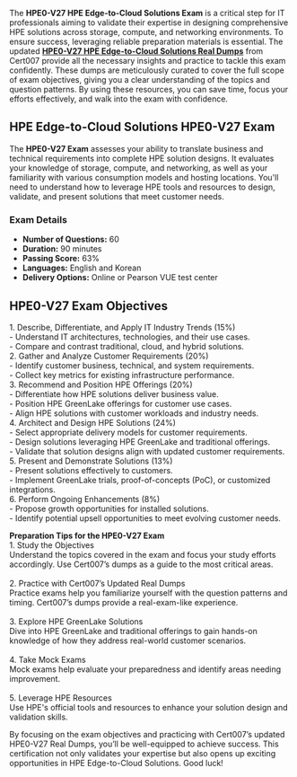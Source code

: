 <p>The <strong>HPE0-V27 HPE Edge-to-Cloud Solutions Exam</strong> is a critical step for IT professionals aiming to validate their expertise in designing comprehensive HPE solutions across storage, compute, and networking environments. To ensure success, leveraging reliable preparation materials is essential. The updated <a href="https://www.cert007.com/exam/hpe0-v27/"><strong>HPE0-V27 HPE Edge-to-Cloud Solutions Real Dumps</strong></a> from Cert007 provide all the necessary insights and practice to tackle this exam confidently. These dumps are meticulously curated to cover the full scope of exam objectives, giving you a clear understanding of the topics and question patterns. By using these resources, you can save time, focus your efforts effectively, and walk into the exam with confidence.</p>

<h2><strong>HPE Edge-to-Cloud Solutions HPE0-V27 Exam</strong></h2>

<p>The <strong>HPE0-V27 Exam</strong> assesses your ability to translate business and technical requirements into complete HPE solution designs. It evaluates your knowledge of storage, compute, and networking, as well as your familiarity with various consumption models and hosting locations. You&#39;ll need to understand how to leverage HPE tools and resources to design, validate, and present solutions that meet customer needs.</p>

<h3><strong>Exam Details</strong></h3>

<ul>
	<li><strong>Number of Questions:</strong> 60</li>
	<li><strong>Duration:</strong> 90 minutes</li>
	<li><strong>Passing Score:</strong> 63%</li>
	<li><strong>Languages:</strong> English and Korean</li>
	<li><strong>Delivery Options:</strong> Online or Pearson VUE test center</li>
</ul>

<h2><strong>HPE0-V27 Exam Objectives</strong></h2>

<p>1. Describe, Differentiate, and Apply IT Industry Trends (15%)<br />
- Understand IT architectures, technologies, and their use cases.<br />
- Compare and contrast traditional, cloud, and hybrid solutions.<br />
2. Gather and Analyze Customer Requirements (20%)<br />
- Identify customer business, technical, and system requirements.<br />
- Collect key metrics for existing infrastructure performance.<br />
3. Recommend and Position HPE Offerings (20%)<br />
- Differentiate how HPE solutions deliver business value.<br />
- Position HPE GreenLake offerings for customer use cases.<br />
- Align HPE solutions with customer workloads and industry needs.<br />
4. Architect and Design HPE Solutions (24%)<br />
- Select appropriate delivery models for customer requirements.<br />
- Design solutions leveraging HPE GreenLake and traditional offerings.<br />
- Validate that solution designs align with updated customer requirements.<br />
5. Present and Demonstrate Solutions (13%)<br />
- Present solutions effectively to customers.<br />
- Implement GreenLake trials, proof-of-concepts (PoC), or customized integrations.<br />
6. Perform Ongoing Enhancements (8%)<br />
- Propose growth opportunities for installed solutions.<br />
- Identify potential upsell opportunities to meet evolving customer needs.</p>

<p><strong>Preparation Tips for the HPE0-V27 Exam</strong><br />
1. Study the Objectives<br />
Understand the topics covered in the exam and focus your study efforts accordingly. Use Cert007&rsquo;s dumps as a guide to the most critical areas.<br />
&nbsp; &nbsp;&nbsp;<br />
2. Practice with Cert007&rsquo;s Updated Real Dumps<br />
Practice exams help you familiarize yourself with the question patterns and timing. Cert007&rsquo;s dumps provide a real-exam-like experience.<br />
&nbsp; &nbsp;&nbsp;<br />
3. Explore HPE GreenLake Solutions<br />
Dive into HPE GreenLake and traditional offerings to gain hands-on knowledge of how they address real-world customer scenarios.<br />
&nbsp; &nbsp;&nbsp;<br />
4. Take Mock Exams<br />
Mock exams help evaluate your preparedness and identify areas needing improvement.<br />
&nbsp; &nbsp;&nbsp;<br />
5. Leverage HPE Resources<br />
Use HPE&#39;s official tools and resources to enhance your solution design and validation skills.</p>

<p>By focusing on the exam objectives and practicing with Cert007&rsquo;s updated HPE0-V27 Real Dumps, you&rsquo;ll be well-equipped to achieve success. This certification not only validates your expertise but also opens up exciting opportunities in HPE Edge-to-Cloud Solutions. Good luck!</p>

<p><!-- notionvc: f7e9c3dc-23f5-4da4-a7f0-ac2db24fd686 --></p>
